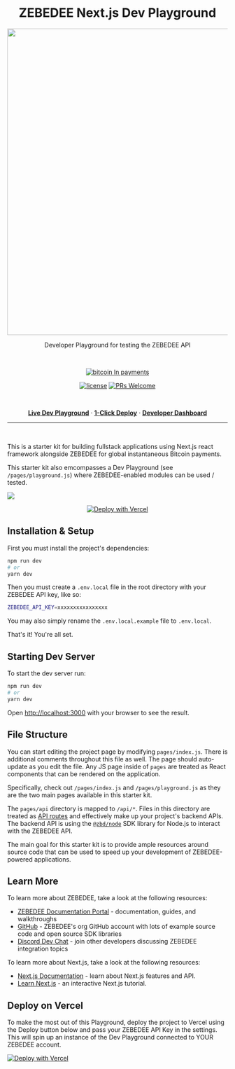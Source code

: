 <h1 align='center'>ZEBEDEE Next.js Dev Playground</h1>

<div align='center'>
<img width='700' src='https://i.imgur.com/AO87Pz0.png' />
</div>

<div align='center'>

Developer Playground for testing the ZEBEDEE API

<br />

[![bitcoin ln payments](https://img.shields.io/badge/Bitcoin%20Lightning-Payments-orange?style=for-the-badge&logo=bitcoin)](https://www.npmjs.com/package/@zbd/node)
<br/>

[![license](https://img.shields.io/badge/license-MIT-blue.svg)](https://github.com/zebedeeio/zbd-next-starter-playground/blob/HEAD/LICENSE.md) [![PRs Welcome](https://img.shields.io/badge/PRs-welcome-brightgreen.svg)](https://github.com/zebedeeio/zbd-next-starter-playground/blob/HEAD/CONTRIBUTING.md#pull-requests)

<br />


<p align='center'>
  <a href='https://playground.dev.zebedee.cloud'><strong>Live Dev Playground</strong></a> · <a href='https://vercel.com/new/clone?repository-url=https%3A%2F%2Fgithub.com%2Fzebedeeio%2Fnextjs-zebedee-starter&env=ZEBEDEE_API_KEY&envDescription=Your%20ZEBEDEE%20project%20API%20key&demo-title=ZEBEDEE%20%2B%20Next.js%20Starter&demo-description=Starter%20kit%20for%20using%20ZEBEDEE%20API%20with%20Next.js%20fullstack%20applications&demo-url=https%3A%2F%2Fnextjs-zebedee-starter.vercel.app%2F&demo-image=https%3A%2F%2Fi.imgur.com%2FNf8wRgv.png'><strong>1-Click Deploy</strong></a> · <a href='https://dashboard.zebedee.io'><strong>Developer Dashboard</strong></a>
</p>

</div>

---

<div align='left'>
<br />

This is a starter kit for building fullstack applications using Next.js react framework alongside ZEBEDEE for global instantaneous Bitcoin payments. 

This starter kit also emcompasses a Dev Playground (see `/pages/playground.js`) where ZEBEDEE-enabled modules can be used / tested. 

![ ](https://i.imgur.com/3WqkI62.png)

<div align='center'>

[![Deploy with Vercel](https://vercel.com/button)](https://vercel.com/new/clone?repository-url=https%3A%2F%2Fgithub.com%2Fzebedeeio%2Fnextjs-zebedee-starter&env=ZEBEDEE_API_KEY&envDescription=Your%20ZEBEDEE%20project%20API%20key&demo-title=ZEBEDEE%20%2B%20Next.js%20Starter&demo-description=Starter%20kit%20for%20using%20ZEBEDEE%20API%20with%20Next.js%20fullstack%20applications&demo-url=https%3A%2F%2Fnextjs-zebedee-starter.vercel.app%2F&demo-image=https%3A%2F%2Fi.imgur.com%2FNf8wRgv.png)

</div>


## Installation & Setup

First you must install the project's dependencies:

```bash
npm run dev
# or
yarn dev
```

Then you must create a `.env.local` file in the root directory with your ZEBEDEE API key, like so:

```bash
ZEBEDEE_API_KEY=xxxxxxxxxxxxxxxx
```

You may also simply rename the `.env.local.example` file to `.env.local`.

That's it! You're all set.

## Starting Dev Server

To start the dev server run:

```bash
npm run dev
# or
yarn dev
```

Open [http://localhost:3000](http://localhost:3000) with your browser to see the result.

## File Structure

You can start editing the project page by modifying `pages/index.js`. There is additional comments throughout this file as well. The page should auto-update as you edit the file. Any JS page inside of `pages` are treated as React components that can be rendered on the application. 

Specifically, check out `/pages/index.js` and `/pages/playground.js` as they are the two main pages available in this starter kit.

The `pages/api` directory is mapped to `/api/*`. Files in this directory are treated as [API routes](https://nextjs.org/docs/api-routes/introduction) and effectively make up your project's backend APIs. The backend API is using the [`@zbd/node`](https://github.com/zebedeeio/zbd-node) SDK library for Node.js to interact with the ZEBEDEE API.

The main goal for this starter kit is to provide ample resources around source code that can be used to speed up your development of ZEBEDEE-powered applications.

## Learn More

To learn more about ZEBEDEE, take a look at the following resources:

- [ZEBEDEE Documentation Portal](https://docs.zebedee.io) - documentation, guides, and walkthroughs
- [GitHub](https://github.com/zebedeeio) - ZEBEDEE's org GitHub account with lots of example source code and open source SDK libraries
- [Discord Dev Chat](https://discord.gg/zbd) - join other developers discussing ZEBEDEE integration topics

To learn more about Next.js, take a look at the following resources:

- [Next.js Documentation](https://nextjs.org/docs) - learn about Next.js features and API.
- [Learn Next.js](https://nextjs.org/learn) - an interactive Next.js tutorial.

## Deploy on Vercel

To make the most out of this Playground, deploy the project to Vercel using the Deploy button below and pass your ZEBEDEE API Key in the settings. This will spin up an instance of the Dev Playground connected to YOUR ZEBEDEE account.

[![Deploy with Vercel](https://vercel.com/button)](https://vercel.com/new/clone?repository-url=https%3A%2F%2Fgithub.com%2Fzebedeeio%2Fnextjs-zebedee-starter&env=ZEBEDEE_API_KEY&envDescription=Your%20ZEBEDEE%20project%20API%20key&demo-title=ZEBEDEE%20%2B%20Next.js%20Starter&demo-description=Starter%20kit%20for%20using%20ZEBEDEE%20API%20with%20Next.js%20fullstack%20applications&demo-url=https%3A%2F%2Fnextjs-zebedee-starter.vercel.app%2F&demo-image=https%3A%2F%2Fi.imgur.com%2FNf8wRgv.png)